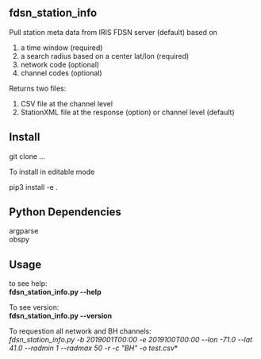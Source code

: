## fdsn_station_info ##

Pull station meta data from IRIS FDSN server (default) based on
1) a time window (required)
2) a search radius based on a center lat/lon (required)
3) network code (optional)
4) channel codes (optional)

Returns two files:
1) CSV file at the channel level
2) StationXML file at the response (option) or channel level (default)


## Install ##

git clone ...  

To install in editable mode  

pip3 install -e .  

## Python Dependencies ##

argparse  
obspy

## Usage ##

to see help:  
**fdsn_station_info.py --help**    

To see version:  
**fdsn_station_info.py --version**    

To requestion all network and BH channels:  
**fdsn_station_info.py -b 2019001T00:00 -e 2019100T00:00 --lon -71.0 --lat 41.0 --radmin 1 --radmax 50 -r -c "BH*" -o test.csv**    


